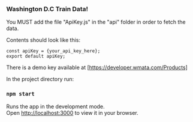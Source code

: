 ### Washington D.C Train Data!

You MUST add the file "ApiKey.js" in the "api" folder in order to fetch the data.

Contents should look like this:

    const apiKey = {your_api_key_here};
    export default apiKey;
    
There is a demo key available at [https://developer.wmata.com/Products]


In the project directory run:

### `npm start`

Runs the app in the development mode.\
Open [http://localhost:3000](http://localhost:3000) to view it in your browser.
